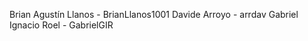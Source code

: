 
Brian Agustín Llanos    -   BrianLlanos1001
Davide Arroyo - arrdav
Gabriel Ignacio Roel - GabrielGIR
